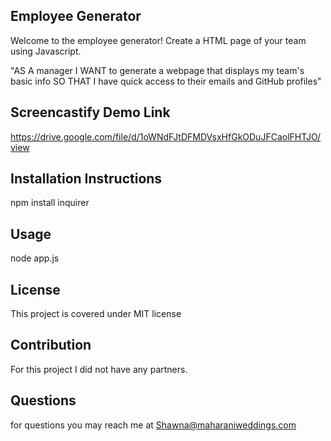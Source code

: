 
## Employee Generator 

Welcome to the employee generator! Create a HTML page of your team using Javascript.  

"AS A manager I WANT to generate a webpage that displays my team's basic info
SO THAT I have quick access to their emails and GitHub profiles"


## Screencastify Demo Link

https://drive.google.com/file/d/1oWNdFJtDFMDVsxHfGkODuJFCaolFHTJO/view

## Installation Instructions

npm install inquirer

## Usage

node app.js

## License

This project is covered under MIT license

## Contribution

For this project I did not have any partners.  

## Questions

for questions you may reach me at Shawna@maharaniweddings.com